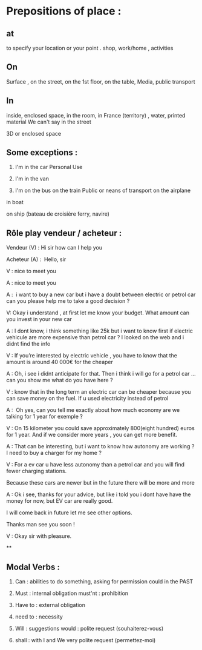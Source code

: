 
# Prepositions of place : 

## at
to specify your location or your point .
shop, work/home , activities


## On
Surface , on the street, on the 1st floor, on the table, Media, public transport

## In
inside, enclosed space, in the room, in France (territory) , water, printed material
We can't say in the street

3D or enclosed space


## Some exceptions :

1) I'm in the car       Personal Use
2) I'm in the van

3)   I'm on the bus
          on the train            Public or neans of transport
          on the airplane          


in boat

on ship (bateau de croisière ferry, navire)





## Rôle play vendeur / acheteur :

  

Vendeur (V) : Hi sir how can I help you

  

Acheteur (A) :  Hello, sir

  

V : nice to meet you

  

A : nice to meet you

  

A :  i want to buy a new car but i have a doubt between electric or petrol car can you please help me to take a good decision ?

  

V: Okay i understand , at first let me know your budget. What amount can you invest in your new car 

  

A : I dont know, i think something like 25k but i want to know first if electric vehicule are more expensive than petrol car ? I looked on the web and i didnt find the info

  

V : If you’re interested by electric vehicle , you have to know that the amount is around 40 000€ for the cheaper

  

A : Oh, i see i didnt anticipate for that. Then i think i will go for a petrol car … can you show me what do you have here ? 

  

V : know that in the long term an electric car can be cheaper because you can save money on the fuel. If u used electricity instead of petrol

  

A :  Oh yes, can you tell me exactly about how much economy are we talking for 1 year for exemple ?

  

V : On 15 kilometer you could save approximately 800(eight hundred) euros for 1 year. And if we consider more years , you can get more benefit.

  

A : That can be interesting, but i want to know how autonomy are working ? I need to buy a charger for my home ? 

  

V : For a ev car u have less autonomy than a petrol car and you will find fewer charging stations. 

Because these cars are newer but in the future there will be more and more 

  

A : Ok i see, thanks for your advice, but like i told you i dont have have the money for now, but EV car are really good.

I will come back in future let me see other options.

Thanks man see you soon ! 

  

V : Okay sir with pleasure.

  
**



## Modal Verbs :

1) Can : abilities to do something, asking for permission
      could                            in the PAST


2) Must : internal obligation
    must'nt : prohibition


3) Have to : external obligation


4) need to : necessity


5) Will : suggestions
    would : polite request (souhaiterez-vous)


6) shall : with I and We very polite request (permettez-moi)